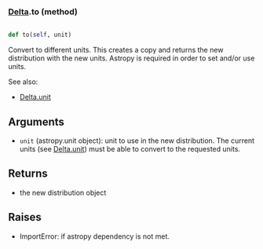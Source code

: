 ### [Delta](Delta.md).to (method)


```py

def to(self, unit)

```



Convert to different units.  This creates a copy and returns the
new distribution with the new units.  Astropy is required in order to
set and/or use units.

See also:

* [Delta.unit](Delta.unit.md)

Arguments
------------
* `unit` (astropy.unit object): unit to use in the new distribution.
    The current units (see [Delta.unit](Delta.unit.md)) must be able to
    convert to the requested units.

Returns
------------
* the new distribution object

Raises
-----------
* ImportError: if astropy dependency is not met.

